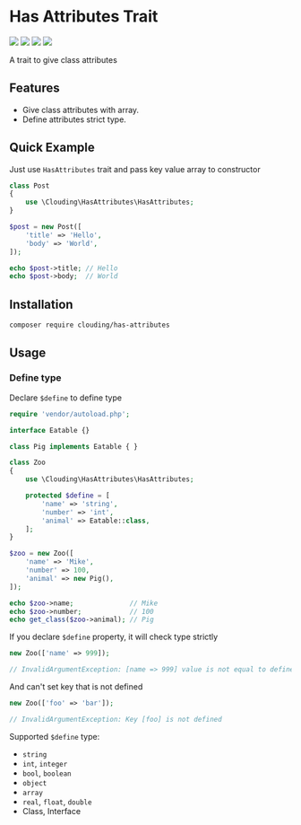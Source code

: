 # Has Attributes Trait
[![](https://img.shields.io/packagist/php-v/clouding/has-attributes.svg?style=flat-square)](https://packagist.org/packages/clouding/has-attributes)
[![](https://img.shields.io/github/release/cloudingcity/has-attributes.svg?style=flat-square)](https://packagist.org/packages/clouding/has-attributes)
[![](https://img.shields.io/travis/com/cloudingcity/has-attributes.svg?style=flat-square)](https://travis-ci.com/cloudingcity/has-attributes)
[![](https://img.shields.io/codecov/c/github/cloudingcity/has-attributes.svg?style=flat-square)](https://codecov.io/gh/cloudingcity/has-attributes)

A trait to give class attributes

## Features

- Give class attributes with array.
- Define attributes strict type.

## Quick Example

Just use `HasAttributes` trait and pass key value array to constructor
```php
class Post
{
    use \Clouding\HasAttributes\HasAttributes;
}

$post = new Post([
    'title' => 'Hello',
    'body' => 'World',
]);

echo $post->title; // Hello
echo $post->body;  // World
```

## Installation

```
composer require clouding/has-attributes
```

## Usage

### Define type

Declare `$define` to define type
```php
require 'vendor/autoload.php';

interface Eatable {}

class Pig implements Eatable { }

class Zoo
{
    use \Clouding\HasAttributes\HasAttributes;

    protected $define = [
        'name' => 'string',
        'number' => 'int',
        'animal' => Eatable::class,
    ];
}

$zoo = new Zoo([
    'name' => 'Mike',
    'number' => 100,
    'animal' => new Pig(),
]);

echo $zoo->name;              // Mike
echo $zoo->number;            // 100
echo get_class($zoo->animal); // Pig
```

If you declare `$define` property, it will check type strictly
```php
new Zoo(['name' => 999]);

// InvalidArgumentException: [name => 999] value is not equal to define type [string] 
```

And can't set key that is not defined
```php
new Zoo(['foo' => 'bar']);

// InvalidArgumentException: Key [foo] is not defined 
```

Supported `$define` type:

- `string`
- `int`, `integer`
- `bool`, `boolean`
- `object`
- `array`
- `real`, `float`, `double`
- Class, Interface




